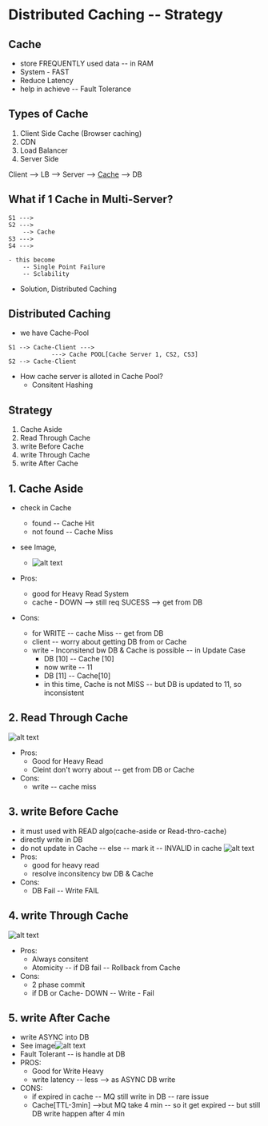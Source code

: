 # Distributed Caching -- Strategy

## Cache
- store FREQUENTLY used data -- in RAM
- System - FAST
- Reduce Latency
- help in achieve -- Fault Tolerance

## Types of Cache
1. Client Side Cache (Browser caching)
2. CDN
3. Load Balancer
4. Server Side 

Client --> LB --> Server --> [Cache]() --> DB

## What if 1 Cache in Multi-Server?
```
S1 ---> 
S2 ---> 
    --> Cache
S3 ---> 
S4 ---> 
```
    - this become 
        -- Single Point Failure
        -- Sclability 

- Solution, Distributed Caching

## Distributed Caching
- we have Cache-Pool
```
S1 --> Cache-Client ---> 
            ---> Cache POOL[Cache Server 1, CS2, CS3]
S2 --> Cache-Client
```

- How cache server is alloted in Cache Pool?
    - Consitent Hashing

## Strategy
1. Cache Aside
2. Read Through Cache
3. write Before Cache
4. write Through Cache
5. write After Cache

## 1. Cache Aside
- check in Cache
    - found -- Cache Hit
    - not found -- Cache Miss

- see Image,
    - ![alt text](image-2.png)
- Pros:
    - good for Heavy Read System
    - cache - DOWN --> still req SUCESS --> get from DB
- Cons:
    - for WRITE -- cache Miss -- get from DB
    - client -- worry about getting DB from or Cache
    - write - Inconsitend bw DB & Cache is possible -- in Update Case
        - DB [10] -- Cache [10]
        - now write -- 11
        - DB [11] -- Cache[10]
        - in this time, Cache is not MISS -- but DB is updated to 11, so inconsistent

## 2. Read Through Cache
![alt text](image-3.png)
- Pros:
    - Good for Heavy Read
    - Cleint don't worry about -- get from DB or Cache
- Cons: 
    - write -- cache miss

## 3. write Before Cache
- it must used with READ algo(cache-aside or Read-thro-cache)
- directly write in DB
- do not update in Cache -- else -- mark it -- INVALID in cache
![alt text](image-4.png)
- Pros:
    - good for heavy read
    - resolve inconsitency bw DB & Cache
- Cons:
    - DB Fail -- Write FAIL

## 4. write Through Cache
![alt text](image-5.png)
- Pros:
    - Always consitent
    - Atomicity -- if DB fail -- Rollback from Cache
- Cons:
    - 2 phase commit
    - if DB or Cache- DOWN -- Write - Fail

## 5. write After Cache
- write ASYNC into DB
- See image![alt text](image-6.png)
- Fault Tolerant -- is handle at DB
- PROS:
    - Good for Write Heavy
    - write latency -- less --> as ASYNC DB write
- CONS:
    - if expired in cache -- MQ still write in DB -- rare issue
    - Cache[TTL-3min] -->but MQ take 4 min -- so it get expired -- but still DB write happen after 4 min